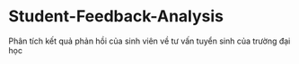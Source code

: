 # Student-Feedback-Analysis
Phân tích kết quả phản hồi của sinh viên về tư vấn tuyển sinh của trường đại học
